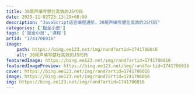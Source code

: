 ```yaml
---
title: 30尾声编写健壮高效的JS代码
date: 2025-11-03T23:13:29+08:00
description: "JavaScript语言编程进阶，30尾声编写健壮高效的JS代码"
categories: ['掘金小册']
tags: ['掘金小册','课程']
artid: "1741706016"
image:
    path: https://bing.ee123.net/img/rand?artid=1741706016
    alt: 30尾声编写健壮高效的JS代码
featuredImage: https://bing.ee123.net/img/rand?artid=1741706016
featuredImagePreview: https://bing.ee123.net/img/rand?artid=1741706016
cover: https://bing.ee123.net/img/rand?artid=1741706016
image: https://bing.ee123.net/img/rand?artid=1741706016
img: https://bing.ee123.net/img/rand?artid=1741706016
---
```


